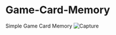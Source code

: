 # Game-Card-Memory
Simple Game Card Memory
![Capture](https://github.com/user-attachments/assets/0999202c-9bbd-49d2-9274-457db5f02b08)
